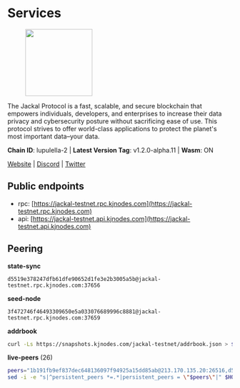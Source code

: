 # Services

<figure><img src="https://raw.githubusercontent.com/kj89/testnet_manuals/main/pingpub/logos/jackal.png" width="150" alt=""><figcaption></figcaption></figure>

The Jackal Protocol is a fast, scalable, and secure blockchain that empowers  individuals, developers, and enterprises to increase their data privacy and  cybersecurity posture without sacrificing ease of use. This protocol strives  to offer world-class applications to protect the planet's most important data–your data.

**Chain ID**: lupulella-2 | **Latest Version Tag**: v1.2.0-alpha.11 | **Wasm**: ON

[Website](https://jackalprotocol.com) | [Discord](https://discord.com/invite/5GKym3p6rj) | [Twitter](https://twitter.com/Jackal_Protocol)


## Public endpoints

* rpc: [https://jackal-testnet.rpc.kjnodes.com](https://jackal-testnet.rpc.kjnodes.com)
* api: [https://jackal-testnet.api.kjnodes.com](https://jackal-testnet.api.kjnodes.com)

## Peering

**state-sync**

```text
d5519e378247dfb61dfe90652d1fe3e2b3005a5b@jackal-testnet.rpc.kjnodes.com:37656
```

**seed-node**

```text
3f472746f46493309650e5a033076689996c8881@jackal-testnet.rpc.kjnodes.com:37659
```

**addrbook**
```bash
curl -Ls https://snapshots.kjnodes.com/jackal-testnet/addrbook.json > $HOME/.canine/config/addrbook.json
```

**live-peers** (26)
```bash
peers="1b191fb9ef837dec648136097f94925a15dd85ab@213.170.135.20:26516,d5519e378247dfb61dfe90652d1fe3e2b3005a5b@65.109.68.190:37656,84af58201840781a0a62449d1dcdb0ad0cf5bdb3@91.223.3.144:26356,09d9127972ded9e22f9f11833ed7fcfa149cf1fa@65.109.92.240:19126,0e3058446ee9b1ad449b5d3a60d5c4f92dd3785c@65.109.30.12:56656,372111fd8c3c11a57cd34db58b2bdd8d2b6e5005@172.104.19.93:26656,5c2a752c9b1952dbed075c56c600c3a79b58c395@195.3.220.57:26906,4ea723e652f11433734ae2aa6f364ef0510d6636@16.163.74.176:26626,c28ae12dc190b2abfc578f8ed2fea90fa5ff3b1d@65.108.134.208:26656,9a2c091798681f89b11f8eea370bf9c6284437c5@167.86.115.183:26656,6c7100291f35132ac1b58ff7c6d05b4ce75512b7@65.108.70.119:36156,2633208f609ac5fc77fac203dd23326ba0fc9902@185.208.207.94:26656,11b91d243d43e761c96cfbf49f2f2bd06cce2df8@65.109.23.114:17556,0394449cab5a29f24dd4f37683d3b7622f27c0fc@65.108.206.118:61156,b549c1092e37db22576e31f19cbec4b1b3b36503@116.202.227.117:37656,451622fd913f6119a67f67e65f3ab82c3fbea529@78.107.253.133:32656,80420ad774e622bda8e1dfa9b80da11eee7eed1f@144.126.140.252:29656,5eedbfbe64b942f4ab54db3842acf3bfab034c24@161.97.74.88:46656,f3e70d3de1974208af04dac6fabd657ab4abf0ff@65.108.75.107:24656,a0f726a3dffb45d9cbde0913701bd757fcd7e434@157.90.2.254:36656,b26f63f307ca8e80033cbc618f7577e5be7f0c1a@95.217.118.96:27363,386572507ab639afc3f78deaad4f6311d22c367d@23.29.55.92:26656,3c6d856a429224201d78c7f28026874d10a27f57@5.75.227.78:26656,6c6c7f370febd64447770da8aec0b9d359d61565@65.109.70.23:17556,2ededbdbd98580e22ae8c3676e37b6e1fc1d987b@142.132.248.253:23656,ade4d8bc8cbe014af6ebdf3cb7b1e9ad36f412c0@176.9.82.221:17556"
sed -i -e "s|^persistent_peers *=.*|persistent_peers = \"$peers\"|" $HOME/.canine/config/config.toml
```
